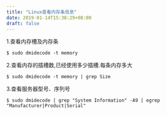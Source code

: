```yaml
---
title: "Linux查看内存条信息"
date: 2019-01-14T15:38:29+08:00
draft: false
---
```


1.查看内存槽及内存条
```
$ sudo dmidecode -t memory
```
2.查看内存的插槽数,已经使用多少插槽.每条内存多大
```
$ sudo dmidecode -t memory | grep Size
```
3.查看服务器型号、序列号
```
$ sudo dmidecode | grep "System Information" -A9 | egrep "Manufacturer|Product|Serial"
```

